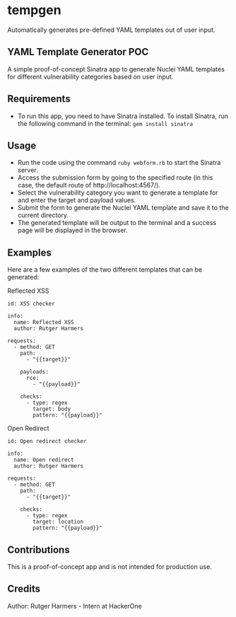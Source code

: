# tempgen
Automatically generates pre-defined YAML templates out of user input.  

## YAML Template Generator POC
A simple proof-of-concept Sinatra app to generate Nuclei YAML templates for different vulnerability categories based on user input.

## Requirements
- To run this app, you need to have Sinatra installed. To install Sinatra, run the following command in the terminal:
```gem install sinatra```

## Usage
- Run the code using the command ```ruby webform.rb``` to start the Sinatra server.
- Access the submission form by going to the specified route (in this case, the default route of http://localhost:4567/).
- Select the vulnerability category you want to generate a template for and enter the target and payload values.
- Submit the form to generate the Nuclei YAML template and save it to the current directory.
- The generated template will be output to the terminal and a success page will be displayed in the browser.

## Examples
Here are a few examples of the two different templates that can be generated:

Reflected XSS
```
id: XSS checker

info:
  name: Reflected XSS
  author: Rutger Harmers

requests:
  - method: GET
    path:
      - "{{target}}"

    payloads:
      rce:
        - "{{payload}}"

    checks:
      - type: regex
        target: body
        pattern: "{{payload}}"
```

Open Redirect
```
id: Open redirect checker

info:
  name: Open redirect
  author: Rutger Harmers

requests:
  - method: GET
    path:
      - "{{target}}"

    checks:
      - type: regex
        target: location
        pattern: "{{payload}}"

```

## Contributions
This is a proof-of-concept app and is not intended for production use.

## Credits
Author: Rutger Harmers - Intern at HackerOne
